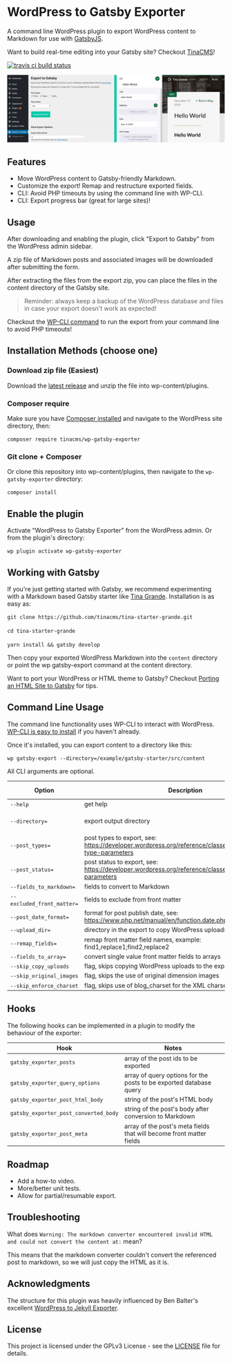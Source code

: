 # WordPress to Gatsby Exporter
A command line WordPress plugin to export WordPress content to Markdown for use with [GatsbyJS](https://www.gatsbyjs.org/).

Want to build real-time editing into your Gatsby site? Checkout [TinaCMS](https://tinacms.org/)!

[![travis ci build status](https://travis-ci.org/tinacms/wp-gatsby-exporter.svg?branch=master)](https://travis-ci.org/tinacms/wp-gatsby-exporter)

![WordPress to Gatsby Exporter and TinaCMS](docs/wp-gatsby-exporter-tina.jpg)

## Features

  - Move WordPress content to Gatsby-friendly Markdown.
  - Customize the export! Remap and restructure exported fields.
  - CLI: Avoid PHP timeouts by using the command line with WP-CLI.
  - CLI: Export progress bar (great for large sites)!

## Usage

After downloading and enabling the plugin, click "Export to Gatsby" from the WordPress admin sidebar.

A zip file of Markdown posts and associated images will be downloaded after submitting the form.

After extracting the files from the export zip, you can place the files in the content directory of the Gatsby site.

> Reminder: always keep a backup of the WordPress database and files in case your export doesn't work as expected!

Checkout the [WP-CLI command](#command-line-usage) to run the export from your command line to avoid PHP timeouts!

## Installation Methods (choose one)
### Download zip file (Easiest)
Download the [latest release](https://github.com/tinacms/wp-gatsby-exporter/releases/latest/download/wp-gatsby-exporter.zip) and unzip the file into wp-content/plugins.

### Composer require
  Make sure you have [Composer installed](https://getcomposer.org/doc/00-intro.md) and navigate to the WordPress site directory, then:

    composer require tinacms/wp-gatsby-exporter

### Git clone + Composer
Or clone this repository into wp-content/plugins, then navigate to the `wp-gatsby-exporter` directory:

    composer install

## Enable the plugin
Activate "WordPress to Gatsby Exporter" from the WordPress admin.
Or from the plugin's directory:

    wp plugin activate wp-gatsby-exporter

## Working with Gatsby
  If you're just getting started with Gatsby, we recommend experimenting with a Markdown based Gatsby starter like [Tina Grande](https://github.com/tinacms/tina-starter-grande). Installation is as easy as:


    git clone https://github.com/tinacms/tina-starter-grande.git

    cd tina-starter-grande

    yarn install && gatsby develop

Then copy your exported WordPress Markdown into the `content` directory or point the wp gatsby-export command at the content directory.

  Want to port your WordPress or HTML theme to Gatsby? Checkout [Porting an HTML Site to Gatsby](https://www.gatsbyjs.org/docs/porting-an-html-site-to-gatsby/) for tips.
## Command Line Usage

The command line functionality uses WP-CLI to interact with WordPress. [WP-CLI is easy to install](https://wp-cli.org/#installing) if you haven't already.

Once it's installed, you can export content to a directory like this:

    wp gatsby-export --directory=/example/gatsby-starter/src/content

All CLI arguments are optional.

| Option | Description | Default value
|--|--|--|
|`--help`|get help
|`--directory=`|export output directory|random temp directory
|`--post_types=`|post types to export, see: https://developer.wordpress.org/reference/classes/wp_query/#post-type-parameters |page,post
|`--post_status=`|post status to export, see: https://developer.wordpress.org/reference/classes/wp_query/#status-parameters|any
|`--fields_to_markdown=`|fields to convert to Markdown|excerpt
|`--excluded_front_matter=`|fields to exclude from front matter
|`--post_date_format=`|format for post publish date, see: https://www.php.net/manual/en/function.date.php|c
|`--upload_dir=`|directory in the export to copy WordPress uploads|uploads
|`--remap_fields=`|remap front matter field names, example: find1,replace1;find2,replace2
|`--fields_to_array=`|convert single value front matter fields to arrays
|`--skip_copy_uploads`|flag, skips copying WordPress uploads to the export
|`--skip_original_images`|flag, skips the use of original dimension images
|`--skip_enforce_charset`|flag, skips use of blog_charset for the XML charset

## Hooks
  The following hooks can be implemented in a plugin to modify the behaviour of the exporter:

|Hook|Notes|
|--|--|
|`gatsby_exporter_posts`|array of the post ids to be exported
|`gatsby_exporter_query_options`|array of query options for the posts to be exported database query
|`gatsby_exporter_post_html_body`|string of the post's HTML body
|`gatsby_exporter_post_converted_body`|string of the post's body after conversion to Markdown
|`gatsby_exporter_post_meta`|array of the post's meta fields that will become front matter fields

## Roadmap

 - Add a how-to video.
 - More/better unit tests.
 - Allow for partial/resumable export.

## Troubleshooting

What does `Warning: The markdown converter encountered invalid HTML and could not convert the content at:` mean?

This means that the markdown converter couldn't convert the referenced post to markdown, so we will just copy the HTML as it is.

## Acknowledgments
The structure for this plugin was heavily influenced by Ben Balter's excellent [WordPress to Jekyll Exporter](https://github.com/benbalter/wordpress-to-jekyll-exporter).

## License
This project is licensed under the GPLv3 License - see the [LICENSE](https://github.com/tinacms/wp-gatsby-exporter/blob/master/LICENSE) file for details.
